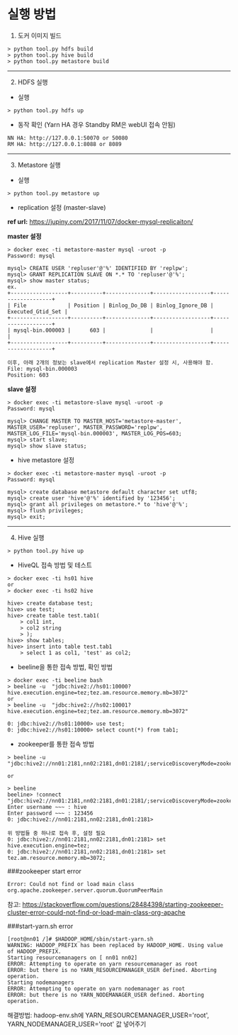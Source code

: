 # 실행 방법

1. 도커 이미지 빌드
```text
> python tool.py hdfs build
> python tool.py hive build
> python tool.py metastore build
```
---
2. HDFS 실행
- 실행
```text
> python tool.py hdfs up
```
- 동작 확인 (Yarn HA 경우 Standby RM은 webUI 접속 안됨)
```text
NN HA: http://127.0.0.1:50070 or 50080
RM HA: http://127.0.0.1:8088 or 8089
```
---
3. Metastore 실행
- 실행
```text
> python tool.py metastore up
```

- replication 설정 (master-slave)

**ref url:** https://jupiny.com/2017/11/07/docker-mysql-replicaiton/

**master 설정**
```text
> docker exec -ti metastore-master mysql -uroot -p
Password: mysql

mysql> CREATE USER 'repluser'@'%' IDENTIFIED BY 'replpw'; 
mysql> GRANT REPLICATION SLAVE ON *.* TO 'repluser'@'%';
mysql> show master status;  
ex.
+------------------+----------+--------------+------------------+-------------------+
| File             | Position | Binlog_Do_DB | Binlog_Ignore_DB | Executed_Gtid_Set |
+------------------+----------+--------------+------------------+-------------------+
| mysql-bin.000003 |      603 |              |                  |                   |
+------------------+----------+--------------+------------------+-------------------+

이후, 아래 2개의 정보는 slave에서 replication Master 설정 시, 사용해야 함.
File: mysql-bin.000003
Position: 603
```

**slave 설정**
```text
> docker exec -ti metastore-slave mysql -uroot -p
Password: mysql

mysql> CHANGE MASTER TO MASTER_HOST='metastore-master', MASTER_USER='repluser', MASTER_PASSWORD='replpw', MASTER_LOG_FILE='mysql-bin.000003', MASTER_LOG_POS=603;
mysql> start slave;  
mysql> show slave status;
```

- hive metastore 설정
```text
> docker exec -ti metastore-master mysql -uroot -p
Password: mysql

mysql> create database metastore default character set utf8;
mysql> create user 'hive'@'%' identified by '123456';
mysql> grant all privileges on metastore.* to 'hive'@'%';
mysql> flush privileges;
mysql> exit;
```
---
4. Hive 실행
```text
> python tool.py hive up
```

- HiveQL 접속 방법 및 테스트
```text
> docker exec -ti hs01 hive
or
> docker exec -ti hs02 hive

hive> create database test;
hive> use test;
hive> create table test.tab1(
    > col1 int,
    > col2 string
    > );
hive> show tables;
hive> insert into table test.tab1
    > select 1 as col1, 'test' as col2;
```

- beeline을 통한 접속 방법, 확인 방법
```text
> docker exec -ti beeline bash
> beeline -u  "jdbc:hive2://hs01:10000?hive.execution.engine=tez;tez.am.resource.memory.mb=3072"
or
> beeline -u  "jdbc:hive2://hs02:10001?hive.execution.engine=tez;tez.am.resource.memory.mb=3072"

0: jdbc:hive2://hs01:10000> use test;
0: jdbc:hive2://hs01:10000> select count(*) from tab1;

```

- zookeeper를 통한 접속 방법
```text
> beeline -u "jdbc:hive2://nn01:2181,nn02:2181,dn01:2181/;serviceDiscoveryMode=zookeeper;zookeeperNamespace=hiveserver2

or

> beeline
beeline> !connect "jdbc:hive2://nn01:2181,nn02:2181,dn01:2181/;serviceDiscoveryMode=zookeeper;zookeeperNamespace=hiveserver2"
Enter username ~~~ : hive
Enter password ~~~ : 123456
0: jdbc:hive2://nn01:2181,nn02:2181,dn01:2181>

위 방법들 중 하나로 접속 후, 설정 필요
0: jdbc:hive2://nn01:2181,nn02:2181,dn01:2181> set hive.execution.engine=tez;
0: jdbc:hive2://nn01:2181,nn02:2181,dn01:2181> set tez.am.resource.memory.mb=3072;
```





###zookeeper start error

`Error: Could not find or load main class org.apache.zookeeper.server.quorum.QuorumPeerMain`

참고: https://stackoverflow.com/questions/28484398/starting-zookeeper-cluster-error-could-not-find-or-load-main-class-org-apache

###start-yarn.sh error
```text
[root@nn01 /]# $HADOOP_HOME/sbin/start-yarn.sh
WARNING: HADOOP_PREFIX has been replaced by HADOOP_HOME. Using value of HADOOP_PREFIX.
Starting resourcemanagers on [ nn01 nn02]
ERROR: Attempting to operate on yarn resourcemanager as root
ERROR: but there is no YARN_RESOURCEMANAGER_USER defined. Aborting operation.
Starting nodemanagers
ERROR: Attempting to operate on yarn nodemanager as root
ERROR: but there is no YARN_NODEMANAGER_USER defined. Aborting operation.
```
해결방법: hadoop-env.sh에 YARN_RESOURCEMANAGER_USER='root', YARN_NODEMANAGER_USER='root' 값 넣어주기